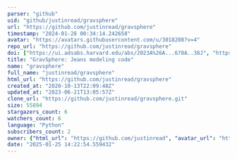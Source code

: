 ```yaml
---
parser: "github"
uid: "github/justinread/gravsphere"
url: "https://github.com/justinread/gravsphere"
timestamp: "2024-01-28 00:34:14.242658"
avatar: "https://avatars.githubusercontent.com/u/3018208?v=4"
repo_url: "https://github.com/justinread/gravsphere"
doi: ["https://ui.adsabs.harvard.edu/abs/2023A%26A...678A..38J", "https://ui.adsabs.harvard.edu/abs/2017MNRAS.471.4541R", "https://ui.adsabs.harvard.edu/abs/2023ascl.soft12009R/abstract"]
title: "GravSphere: Jeans modeling code"
name: "gravsphere"
full_name: "justinread/gravsphere"
html_url: "https://github.com/justinread/gravsphere"
created_at: "2020-10-13T22:09:48Z"
updated_at: "2023-06-21T13:05:57Z"
clone_url: "https://github.com/justinread/gravsphere.git"
size: 55894
stargazers_count: 6
watchers_count: 6
language: "Python"
subscribers_count: 2
owner: {"html_url": "https://github.com/justinread", "avatar_url": "https://avatars.githubusercontent.com/u/3018208?v=4", "login": "justinread", "type": "User"}
date: "2025-01-25 14:22:54.559432"
---
```

